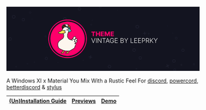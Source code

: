 ![picture](./assets/vizality-theme-banner.png)

A Windows XI x Material You Mix With a Rustic Feel For [discord](https://discord.com/), [powercord](https://powercord.dev), [betterdiscord](https://betterdiscord.app/) & [stylus](https://chrome.google.com/webstore/detail/stylus/clngdbkpkpeebahjckkjfobafhncgmne?hl=en-GB)

| [(Un)Installation Guide](https://github.com/leeprky/vintage/blob/main/installation.md) | [Previews](https://github.com/Lavender-Discord/Lavender/blob/main/.github/previews.md) | [Demo](https://gibbu.github.io/ThemePreview/?file=https://cdn.jsdelivr.net/gh/Lavender-Discord/Lavender/lavender.theme.css) |
| ------------------------------------------------------------ | ------------------------------------------------------------ | -------- |